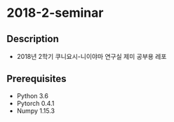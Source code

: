 # 2018-2-seminar
## Description
* 2018년 2학기 쿠니요시-니이야마 연구실 제미 공부용 레포

## Prerequisites
* Python 3.6
* Pytorch 0.4.1
* Numpy 1.15.3
